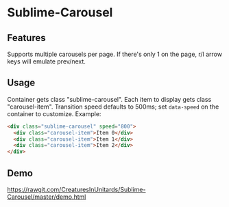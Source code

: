 # Sublime-Carousel

## Features
Supports multiple carousels per page. If there's only 1 on the page, r/l arrow keys will emulate prev/next.

## Usage
Container gets class "sublime-carousel". Each item to display gets class "carousel-item". Transition speed defaults to 500ms; set ```data-speed``` on the container to customize. Example:

```html
<div class="sublime-carousel" speed="800">
  <div class="carousel-item">Item 0</div>
  <div class="carousel-item">Item 1</div>
  <div class="carousel-item">Item 2</div>
</div>
```

## Demo
https://rawgit.com/CreaturesInUnitards/Sublime-Carousel/master/demo.html

